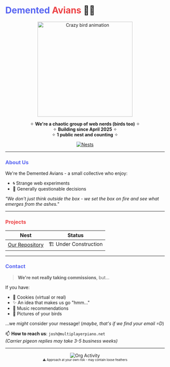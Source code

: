 # <span style="color: #5865F2;">Demented</span> <span style="color: #ED4245;">Avians</span> 🦜💥

<p align="center">
  <img src="https://media.giphy.com/media/v1.Y2lkPTc5MGI3NjExcjZ0dWJjZ3R6bG9xZ3R5d2N6a3V1dXZ2eGZ6eGx4b2J6dWJzZ3Z6ZyZlcD12MV9pbnRlcm5hbF9naWZfYnlfaWQmY3Q9Zw/xT5LMHxhOfscxPfIfm/giphy.gif" width="300" alt="Crazy bird animation">
</p>

<div align="center">
  
  ✧ **We're a chaotic group of web nerds (birds too)** ✧  
  ✧ **Building since April 2025** ✧  
  ✧ **1 public nest and counting** ✧  

  [![Nests](https://img.shields.io/badge/1-PUBLIC%20NESTS-ED4245?style=flat-square)](https://github.com/orgs/dementedavians/repositories)

</div>

---

### <span style="color: #5865F2;">About Us</span>
We're the Demented Avians - a small collective who enjoy:
- 🌀 Strange web experiments
- 🤪 Generally questionable decisions

*"We don't just think outside the box - we set the box on fire and see what emerges from the ashes."*

---

### <span style="color: #ED4245;">Projects</span>
| Nest | Status |
|------|--------|
| [Our Repository](https://github.com/orgs/dementedavians/repositories) | 🏗️ Under Construction |

---

### <span style="color: #5865F2;">Contact</span>
> **We're not really taking commissions**, but...

If you have:
- 🍪 Cookies (virtual or real)
- ✨ An idea that makes us go "hmm..."
- 🎵 Music recommendations
- 🦜 Pictures of your birds

...we *might* consider your message!  (*maybe, that's if we find your email =D*)

📫 **How to reach us**: `josh@multiplayerpiano.net`  
*(Carrier pigeon replies may take 3-5 business weeks)*

---

<p align="center">
  <img src="https://img.shields.io/badge/dynamic/json?label=ORG%20ACTIVITY&query=%24.updated_at&url=https%3A%2F%2Fapi.github.com%2Forgs%2Fdementedavians&color=ff69b4&logo=github" alt="Org Activity">
  <br>
  <sub><sup>⚠️ Approach at your own risk - may contain loose feathers</sup></sub>
</p>
